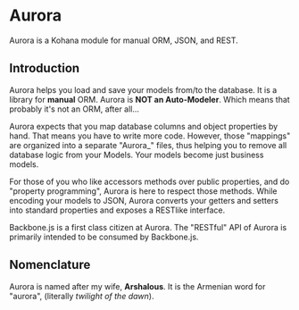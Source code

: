# Aurora

Aurora is a Kohana module for manual ORM, JSON, and REST.

## Introduction

Aurora helps you load and save your models from/to the database. It is a library
for **manual** ORM. Aurora is **NOT an Auto-Modeler**. Which means that probably
it's not an ORM, after all...

Aurora expects that you map database columns and object properties by hand. That
means you have to write more code. However, those "mappings" are organized into
a separate "Aurora_" files, thus helping you to remove all database logic from
your Models. Your models become just business models.

For those of you who like accessors methods over public properties, and do
"property programming", Aurora is here to respect those methods. While encoding
your models to JSON, Aurora converts your getters and setters into standard
properties and exposes a RESTlike interface.

Backbone.js is a first class citizen at Aurora. The "RESTful" API of Aurora is
primarily intended to be consumed by Backbone.js.

## Nomenclature

Aurora is named after my wife, **Arshalous**. It is the Armenian word for
"aurora", (literally *twilight of the dawn*).